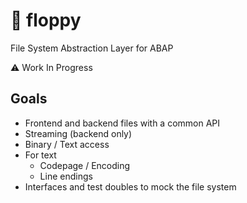 # :floppy_disk: floppy
File System Abstraction Layer for ABAP

:warning: Work In Progress

## Goals

- Frontend and backend files with a common API
- Streaming (backend only)
- Binary / Text access
- For text
  - Codepage / Encoding
  - Line endings
- Interfaces and test doubles to mock the file system
